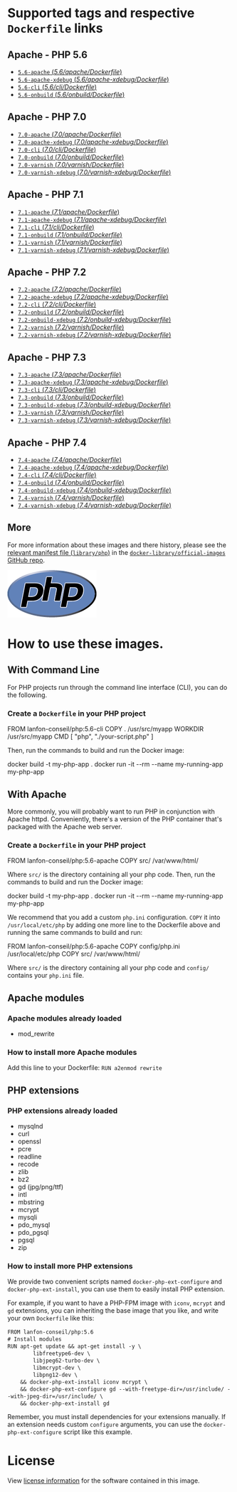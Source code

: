# Supported tags and respective `Dockerfile` links

## Apache - PHP 5.6

- [`5.6-apache` (*5.6/apache/Dockerfile*)](https://github.com/lanfon-conseil/docker-php/blob/master/5.6/apache/Dockerfile)
- [`5.6-apache-xdebug` (*5.6/apache-xdebug/Dockerfile*)](https://github.com/lanfon-conseil/docker-php/blob/master/5.6/apache-xdebug/Dockerfile)
- [`5.6-cli` (*5.6/cli/Dockerfile*)](https://github.com/lanfon-conseil/docker-php/blob/master/5.6/cli/Dockerfile)
- [`5.6-onbuild` (*5.6/onbuild/Dockerfile*)](https://github.com/lanfon-conseil/docker-php/blob/master/5.6/onbuild/Dockerfile)

## Apache - PHP 7.0

- [`7.0-apache` (*7.0/apache/Dockerfile*)](https://github.com/lanfon-conseil/docker-php/blob/master/7.0/apache/Dockerfile)
- [`7.0-apache-xdebug` (*7.0/apache-xdebug/Dockerfile*)](https://github.com/lanfon-conseil/docker-php/blob/master/7.0/apache-xdebug/Dockerfile)
- [`7.0-cli` (*7.0/cli/Dockerfile*)](https://github.com/lanfon-conseil/docker-php/blob/master/7.0/cli/Dockerfile)
- [`7.0-onbuild` (*7.0/onbuild/Dockerfile*)](https://github.com/lanfon-conseil/docker-php/blob/master/7.0/onbuild/Dockerfile)
- [`7.0-varnish` (*7.0/varnish/Dockerfile*)](https://github.com/lanfon-conseil/docker-php/blob/master/7.0/varnish/Dockerfile)
- [`7.0-varnish-xdebug` (*7.0/varnish-xdebug/Dockerfile*)](https://github.com/lanfon-conseil/docker-php/blob/master/7.0/varnish-xdebug/Dockerfile)

## Apache - PHP 7.1

- [`7.1-apache` (*7.1/apache/Dockerfile*)](https://github.com/lanfon-conseil/docker-php/blob/master/7.1/apache/Dockerfile)
- [`7.1-apache-xdebug` (*7.1/apache-xdebug/Dockerfile*)](https://github.com/lanfon-conseil/docker-php/blob/master/7.1/apache-xdebug/Dockerfile)
- [`7.1-cli` (*7.1/cli/Dockerfile*)](https://github.com/lanfon-conseil/docker-php/blob/master/7.1/cli/Dockerfile)
- [`7.1-onbuild` (*7.1/onbuild/Dockerfile*)](https://github.com/lanfon-conseil/docker-php/blob/master/7.1/onbuild/Dockerfile)
- [`7.1-varnish` (*7.1/varnish/Dockerfile*)](https://github.com/lanfon-conseil/docker-php/blob/master/7.1/varnish/Dockerfile)
- [`7.1-varnish-xdebug` (*7.1/varnish-xdebug/Dockerfile*)](https://github.com/lanfon-conseil/docker-php/blob/master/7.1/varnish-xdebug/Dockerfile)

## Apache - PHP 7.2

- [`7.2-apache` (*7.2/apache/Dockerfile*)](https://github.com/lanfon-conseil/docker-php/blob/master/7.2/apache/Dockerfile)
- [`7.2-apache-xdebug` (*7.2/apache-xdebug/Dockerfile*)](https://github.com/lanfon-conseil/docker-php/blob/master/7.2/apache-xdebug/Dockerfile)
- [`7.2-cli` (*7.2/cli/Dockerfile*)](https://github.com/lanfon-conseil/docker-php/blob/master/7.2/cli/Dockerfile)
- [`7.2-onbuild` (*7.2/onbuild/Dockerfile*)](https://github.com/lanfon-conseil/docker-php/blob/master/7.2/onbuild/Dockerfile)
- [`7.2-onbuild-xdebug` (*7.2/onbuild-xdebug/Dockerfile*)](https://github.com/lanfon-conseil/docker-php/blob/master/7.2/onbuild-xdebug/Dockerfile)
- [`7.2-varnish` (*7.2/varnish/Dockerfile*)](https://github.com/lanfon-conseil/docker-php/blob/master/7.2/varnish/Dockerfile)
- [`7.2-varnish-xdebug` (*7.2/varnish-xdebug/Dockerfile*)](https://github.com/lanfon-conseil/docker-php/blob/master/7.2/varnish-xdebug/Dockerfile)

## Apache - PHP 7.3

- [`7.3-apache` (*7.3/apache/Dockerfile*)](https://github.com/lanfon-conseil/docker-php/blob/master/7.3/apache/Dockerfile)
- [`7.3-apache-xdebug` (*7.3/apache-xdebug/Dockerfile*)](https://github.com/lanfon-conseil/docker-php/blob/master/7.3/apache-xdebug/Dockerfile)
- [`7.3-cli` (*7.3/cli/Dockerfile*)](https://github.com/lanfon-conseil/docker-php/blob/master/7.3/cli/Dockerfile)
- [`7.3-onbuild` (*7.3/onbuild/Dockerfile*)](https://github.com/lanfon-conseil/docker-php/blob/master/7.3/onbuild/Dockerfile)
- [`7.3-onbuild-xdebug` (*7.3/onbuild-xdebug/Dockerfile*)](https://github.com/lanfon-conseil/docker-php/blob/master/7.3/onbuild-xdebug/Dockerfile)
- [`7.3-varnish` (*7.3/varnish/Dockerfile*)](https://github.com/lanfon-conseil/docker-php/blob/master/7.3/varnish/Dockerfile)
- [`7.3-varnish-xdebug` (*7.3/varnish-xdebug/Dockerfile*)](https://github.com/lanfon-conseil/docker-php/blob/master/7.3/varnish-xdebug/Dockerfile)

## Apache - PHP 7.4

- [`7.4-apache` (*7.4/apache/Dockerfile*)](https://github.com/lanfon-conseil/docker-php/blob/master/7.4/apache/Dockerfile)
- [`7.4-apache-xdebug` (*7.4/apache-xdebug/Dockerfile*)](https://github.com/lanfon-conseil/docker-php/blob/master/7.4/apache-xdebug/Dockerfile)
- [`7.4-cli` (*7.4/cli/Dockerfile*)](https://github.com/lanfon-conseil/docker-php/blob/master/7.4/cli/Dockerfile)
- [`7.4-onbuild` (*7.4/onbuild/Dockerfile*)](https://github.com/lanfon-conseil/docker-php/blob/master/7.4/onbuild/Dockerfile)
- [`7.4-onbuild-xdebug` (*7.4/onbuild-xdebug/Dockerfile*)](https://github.com/lanfon-conseil/docker-php/blob/master/7.4/onbuild-xdebug/Dockerfile)
- [`7.4-varnish` (*7.4/varnish/Dockerfile*)](https://github.com/lanfon-conseil/docker-php/blob/master/7.4/varnish/Dockerfile)
- [`7.4-varnish-xdebug` (*7.4/varnish-xdebug/Dockerfile*)](https://github.com/lanfon-conseil/docker-php/blob/master/7.4/varnish-xdebug/Dockerfile)


## More

For more information about these images and there history, please see the [relevant manifest file (`library/php`)](https://github.com/docker-library/official-images/blob/master/library/php) in the [`docker-library/official-images` GitHub repo](https://github.com/docker-library/official-images).

![logo](https://raw.githubusercontent.com/docker-library/docs/master/php/logo.png)

# How to use these images.

## With Command Line

For PHP projects run through the command line interface (CLI), you can do the following.

### Create a `Dockerfile` in your PHP project

  FROM lanfon-conseil/php:5.6-cli
  COPY . /usr/src/myapp
  WORKDIR /usr/src/myapp
  CMD [ "php", "./your-script.php" ]

Then, run the commands to build and run the Docker image:

  docker build -t my-php-app .
  docker run -it --rm --name my-running-app my-php-app

## With Apache

More commonly, you will probably want to run PHP in conjunction with Apache httpd. Conveniently, there's a version of the PHP container that's packaged with the Apache web server.

### Create a `Dockerfile` in your PHP project

  FROM lanfon-conseil/php:5.6-apache
  COPY src/ /var/www/html/

Where `src/` is the directory containing all your php code. Then, run the commands to build and run the Docker image:

  docker build -t my-php-app .
  docker run -it --rm --name my-running-app my-php-app

We recommend that you add a custom `php.ini` configuration. `COPY` it into `/usr/local/etc/php` by adding one more line to the Dockerfile above and running the same commands to build and run:

  FROM lanfon-conseil/php:5.6-apache
  COPY config/php.ini /usr/local/etc/php
  COPY src/ /var/www/html/

Where `src/` is the directory containing all your php code and `config/` contains your `php.ini` file.

## Apache modules

### Apache modules already loaded

- mod_rewrite

### How to install more Apache modules

Add this line to your Dockerfile:
`RUN a2enmod rewrite`

## PHP extensions

### PHP extensions already loaded

- mysqlnd
- curl
- openssl
- pcre
- readline
- recode
- zlib
- bz2
- gd (jpg/png/ttf)
- intl
- mbstring
- mcrypt
- mysqli
- pdo_mysql
- pdo_pgsql
- pgsql
- zip

### How to install more PHP extensions

We provide two convenient scripts named `docker-php-ext-configure` and `docker-php-ext-install`, you can use them to easily install PHP extension.

For example, if you want to have a PHP-FPM image with `iconv`, `mcrypt` and `gd` extensions, you can inheriting the base image that you like, and write your own `Dockerfile` like this:

````docker
FROM lanfon-conseil/php:5.6
# Install modules
RUN apt-get update && apt-get install -y \
        libfreetype6-dev \
        libjpeg62-turbo-dev \
        libmcrypt-dev \
        libpng12-dev \
    && docker-php-ext-install iconv mcrypt \
    && docker-php-ext-configure gd --with-freetype-dir=/usr/include/ --with-jpeg-dir=/usr/include/ \
    && docker-php-ext-install gd
````

Remember, you must install dependencies for your extensions manually. If an extension needs custom `configure` arguments, you can use the `docker-php-ext-configure` script like this example.

# License

View [license information](http://php.net/license/) for the software contained in this image.
